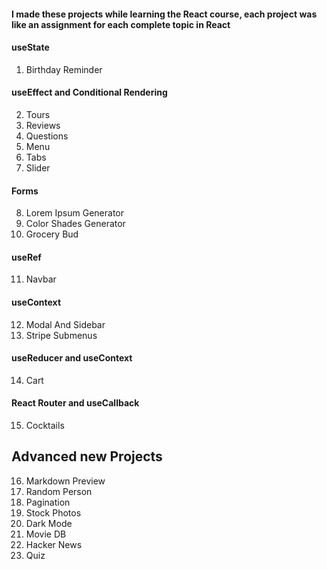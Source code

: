 #### I made these projects while learning the React course, each project was like an assignment for each complete topic in React

#### useState

1. Birthday Reminder

#### useEffect and Conditional Rendering

2. Tours
3. Reviews
4. Questions
5. Menu
6. Tabs
7. Slider

#### Forms

8. Lorem Ipsum Generator
9. Color Shades Generator
10. Grocery Bud

#### useRef

11. Navbar

#### useContext

12. Modal And Sidebar
13. Stripe Submenus

#### useReducer and useContext

14. Cart

#### React Router and useCallback

15. Cocktails

## Advanced new Projects

16. Markdown Preview
17. Random Person
18. Pagination
19. Stock Photos
20. Dark Mode
21. Movie DB
22. Hacker News
23. Quiz
